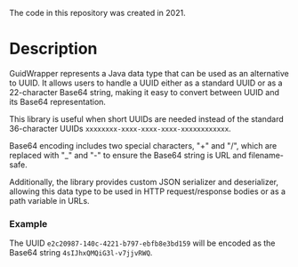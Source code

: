 The code in this repository was created in 2021.

# Description
GuidWrapper represents a Java data type that can be used as an alternative to UUID. It allows users to handle a UUID either as a standard UUID or as a 22-character Base64 string, making it easy to convert between UUID and its Base64 representation.

This library is useful when short UUIDs are needed instead of the standard 36-character UUIDs `xxxxxxxx-xxxx-xxxx-xxxx-xxxxxxxxxxxx`.

Base64 encoding includes two special characters, "+" and "/", which are replaced with "_" and "-" to ensure the Base64 string is URL and filename-safe.

Additionally, the library provides custom JSON serializer and deserializer, allowing this data type to be used in HTTP request/response bodies or as a path variable in URLs.

### Example
The UUID `e2c20987-140c-4221-b797-ebfb8e3bd159` will be encoded as the Base64 string `4sIJhxQMQiG3l-v7jjvRWQ`. 